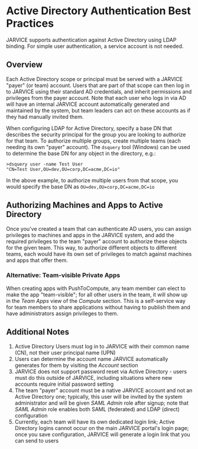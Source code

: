 # Active Directory Authentication Best Practices

JARVICE supports authentication against Active Directory using LDAP binding.  For simple user authentication, a service account is not needed.

## Overview

Each Active Directory scope or principal must be served with a JARVICE "payer" (or team) account.  Users that are part of that scope can then log in to JARVICE using their standard AD credentials, and inherit permissions and privileges from the payer account.  Note that each user who logs in via AD will have an internal JARVICE account automatically generated and maintained by the system, but team leaders can act on these accounts as if they had manually invited them.

When configuring LDAP for Active Directory, specify a base DN that describes the security principal for the group you are looking to authorize for that team.  To authorize multiple groups, create multiple teams (each needing its own "payer" account).  The ```dsquery``` tool (Windows) can be used to determine the base DN for any object in the directory, e.g.:

```
>dsquery user -name Test User
"CN=Test User,OU=dev,OU=corp,DC=acme,DC=io"
```

In the above example, to authorize multiple users from that scope, you would specify the base DN as `OU=dev,OU=corp,DC=acme,DC=io`

## Authorizing Machines and Apps to Active Directory

Once you've created a team that can authenticate AD users, you can assign privileges to machines and apps in the JARVICE system, and add the required privileges to the team "payer" account to authorize these objects for the given team.  This way, to authorize different objects to different teams, each would have its own set of privileges to match against machines and apps that offer them.

### Alternative: Team-visible Private Apps

When creating apps with PushToCompute, any team member can elect to make the app "team-visible"; for all other users in the team, it will show up in the *Team Apps* view of the *Compute* section.  This is a self-service way for team members to share applications without having to publish them and have administrators assign privileges to them.

## Additional Notes

1. Active Directory Users must log in to JARVICE with their common name (CN), not their user principal name (UPN)
2. Users can determine the account name JARVICE automatically generates for them by visiting the *Account* section
3. JARVICE does not support password reset via Active Directory - users must do this outside of JARVICE, including situations where new accounts require initial password setting
4. The team "payer" account must be a native JARVICE account and not an Active Directory one; typically, this user will be invited by the system administrator and will be given *SAML Admin* role after signup; note that *SAML Admin* role enables both SAML (federated) and LDAP (direct) configuration
5. Currently, each team will have its own dedicated login link; Active Directory logins cannot occur on the main JARVICE portal's login page; once you save configuration, JARVICE will generate a login link that you can send to users

